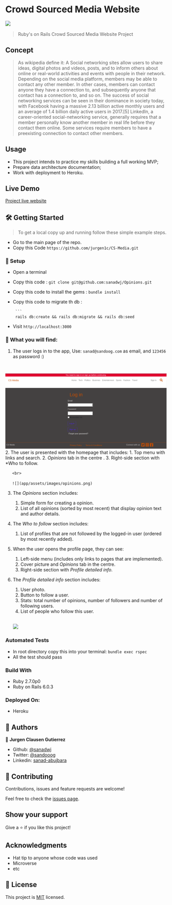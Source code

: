 # Crowd Sourced Media Website


![](https://img.shields.io/badge/Microverse-blueviolet)



> Ruby's on Rails Crowd Sourced Media Website Project 

## Concept
>  As wikipedia define it: A Social networking sites allow users to share ideas, digital photos and videos, posts, and to inform others about online or real-world activities and events with people in their network. Depending on the social media platform, members may be able to contact any other member. In other cases, members can contact anyone they have a connection to, and subsequently anyone that contact has a connection to, and so on. The success of social networking services can be seen in their dominance in society today, with Facebook having a massive 2.13 billion active monthly users and an average of 1.4 billion daily active users in 2017.[5] LinkedIn, a career-oriented social-networking service, generally requires that a member personally know another member in real life before they contact them online. Some services require members to have a preexisting connection to contact other members.
## Usage

- This project intends to practice my skills building a full working MVP;
- Prepare data architecture documentation;
- Work with deployment to Heroku.<br>

## Live Demo

[Project live website](https://evening-mountain-82652.herokuapp.com/)



   
  
## 🛠 Getting Started

> To get a local copy up and running follow these simple example steps.

- Go to the main page of the repo.
- Copy this Code `https://github.com/jurgen1c/CS-Media.git`




### 📝 Setup

 - Open a terminal
 
 - Copy this code : 
        ```
        git clone git@github.com:sanadwj/Opinions.git
        ```
 - Copy this code to install the gems :
         ```
        bundle install
        ```
 - Copy this code to migrate th db :
 
        ```
        rails db:create && rails db:migrate && rails db:seed
               
        
- Visit `http://localhost:3000`

### 📝 What you will find:
   1. The user logs in to the app, Use: `sanad@sandoog.com` as email, and `123456` as password :)
   
   <br>
   
   ![](app/assets/images/login.png)
   2. The user is presented with the homepage that includes:
       1. Top menu with links and search.
       2. *Opinions* tab in the centre .
       3. Right-side section with *Who to follow.
       
       <br>
       
       ![](app/assets/images/opinions.png)
   3. The *Opinions* section includes:
       1. Simple form for creating a opinion.
       2. List of all opinions (sorted by most recent) that display opinion text and author details.
   4. The *Who to follow* section includes:
       1. List of profiles that are not followed by the logged-in user (ordered by most recently added).
   5. When the user opens the profile page, they can see:
       1. Left-side menu (includes only links to pages that are implemented).
       2. Cover picture and *Opinions* tab in the centre.
       3. Right-side section with *Profile detailed info.*
   6. The *Profile detailed info* section includes:
       1. User photo.
       2. Button to follow a user.
       3. Stats: total number of opinions, number of followers and number of following users.
       4. List of people who follow this user.
       
       <br>
       
       ![](app/assets/images/profiles.png)
   
### Automated Tests

- In root directory copy this into your terminal:
            ```
           bundle exec rspec
            ```
- All the test should pass   

### Build With

- Ruby 2.7.0p0
- Ruby on Rails 6.0.3

### Deployed On:
- Heroku         

## 👤 Authors


👤 **Jurgen Clausen Gutierrez**

- Github: [@sanadwj](https://github.com/sanadwj)
- Twitter: [@sandooog](https://twitter.com/sandooog)
- Linkedin: [sanad-abujbara](https://linkedin.com/in/sanad-abujbara)


## 🤝 Contributing

Contributions, issues and feature requests are welcome!

Feel free to check the [issues page](issues/).

## Show your support

Give a ⭐️ if you like this project!

## Acknowledgments

- Hat tip to anyone whose code was used
- Microverse
- etc

## 📝 License

This project is [MIT](lic.url) licensed.
